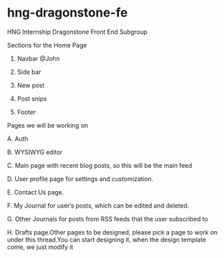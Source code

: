 # hng-dragonstone-fe
HNG Internship Dragonstone Front End Subgroup



Sections for the Home Page
1. Navbar @John

2. Side bar

3. New post

4. Post snips

5. Footer



Pages we will be working on

A. Auth

B. WYSIWYG editor

C. Main page with recent blog posts, so this will be the main feed

D. User profile page for settings and customization.

E. Contact Us page.

F. My Journal for user’s posts, which can be edited and deleted.

G. Other Journals for posts from RSS feeds that the user subscribed to

H. Drafts page.Other pages to be designed, please pick a page to work on under this thread.You can start designing it, when the design template come, we just modify it
